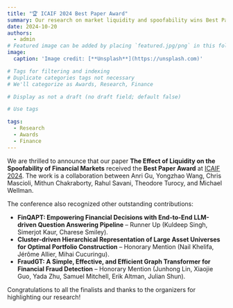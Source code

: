 ```yaml
---
title: "🏆 ICAIF 2024 Best Paper Award"
summary: Our research on market liquidity and spoofability wins Best Paper at ICAIF 2024.
date: 2024-10-20
authors:
  - admin
# Featured image can be added by placing `featured.jpg/png` in this folder.
image:
  caption: 'Image credit: [**Unsplash**](https://unsplash.com)'

# Tags for filtering and indexing
# Duplicate categories tags not necessary
# We'll categorize as Awards, Research, Finance

# Display as not a draft (no draft field; default false)

# Use tags

tags:
  - Research
  - Awards
  - Finance
---
```


We are thrilled to announce that our paper **The Effect of Liquidity on the Spoofability of Financial Markets** received the **Best Paper Award** at [ICAIF 2024](https://ai-finance.org/best-paper-award-finalists/). The work is a collaboration between Anri Gu, Yongzhao Wang, Chris Mascioli, Mithun Chakraborty, Rahul Savani, Theodore Turocy, and Michael Wellman.

The conference also recognized other outstanding contributions:

- **FinQAPT: Empowering Financial Decisions with End-to-End LLM-driven Question Answering Pipeline** – Runner Up (Kuldeep Singh, Simerjot Kaur, Charese Smiley).
- **Cluster-driven Hierarchical Representation of Large Asset Universes for Optimal Portfolio Construction** – Honorary Mention (Nail Khelifa, Jérôme Allier, Mihai Cucuringu).
- **FraudGT: A Simple, Effective, and Efficient Graph Transformer for Financial Fraud Detection** – Honorary Mention (Junhong Lin, Xiaojie Guo, Yada Zhu, Samuel Mitchell, Erik Altman, Julian Shun).

Congratulations to all the finalists and thanks to the organizers for highlighting our research!
